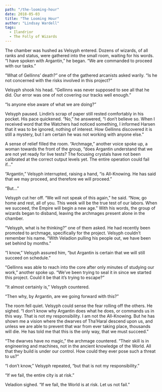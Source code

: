 ```yaml
---
path: "/the-looming-hour"
date: 2018-05-03
title: "The Looming Hour"
author: "Lindsay Wardell"
tags:
  - Ilandrior
  - The Folly of Wizards
---
```

The chamber was hushed as Velsyph entered. Dozens of wizards, of all ranks and status, were gathered into the small room, waiting for his words. “I have spoken with Argantin,” he began. “We are commanded to proceed with our tasks.”

“What of Gellinns’ death?” one of the gathered arcanists asked warily. “Is he not concerned with the risks involved in this project?”

Velsyph shook his head. “Gellinns was never supposed to see all that he did. Our error was one of not covering our tracks well enough.”

“Is anyone else aware of what we are doing?”

Velsyph paused. Lindin’s scrap of paper still rested comfortably in his pocket. His pace quickened. “No,” he answered, “I don’t believe so. When I received word that the Watchers had noticed something, I informed Harsen that it was to be ignored, nothing of interest. How Gellinns discovered it is still a mystery, but I am certain he was not working with anyone else.”

A sense of relief filled the room. “Archmage,” another voice spoke up, a woman towards the front of the group, “does Argantin understand that we are not yet ready for live tests? The focusing crystals have not been calibrated at the correct output levels yet. The entire operation could fail if…”

“Argantin,” Velsyph interrupted, raising a hand, “is All-Knowing. He has said that we may proceed, and therefore we will proceed.”

“But…”

Velsyph cut her off. “We will not speak of this again,” he said. “Now, go home and rest, all of you. This week will be the true test of our labors. When we succeed, the Empire will begin a new age.” With his words, the group of wizards began to disband, leaving the archmages present alone in the chamber.

“Velsyph, what is he thinking?” one of them asked. He had recently been promoted to archmage, specifically for the project. Velsyph couldn’t remember his name. “With Veladion pulling his people out, we have been set behind by months.”

“I know,” Velsyph assured him, “but Argantin is certain that we will still succeed on schedule.”

“Gellinns was able to reach into the core after only minutes of studying our work,” another spoke up. “We’ve been trying to seal it in since we started this project. Could it be that it’s trying to escape?”

“It almost certainly is,” Velsyph countered.

“Then why, by Argantin, are we going forward with this?”

The room fell quiet. Velsyph could sense the fear rolling off the others. He sighed. “I don’t know why Argantin does what he does, or commands us in this way. That is not my responsibility. I am not the All-Knowing. But he has shown me a vision where the dwarves of Tha’Haral descend upon us, and unless we are able to prevent that war from ever taking place, thousands will die. He has told me that this is the only way, that we must succeed.”

“The dwarves have no magic,” the archmage countered. “Their skill is in engineering and machines, not in the ancient knowledge of the World. All that they build is under our control. How could they ever pose such a threat to us?”

“I don’t know,” Velsyph repeated, “but that is not my responsibility.”

“If we fail, the entire city is at risk.”

Veladion sighed. “If we fail, the World is at risk. Let us not fail.”